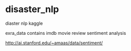 # disaster_nlp
diaster nlp kaggle

exra_data contains imdb movie review sentiment analysis

http://ai.stanford.edu/~amaas/data/sentiment/
